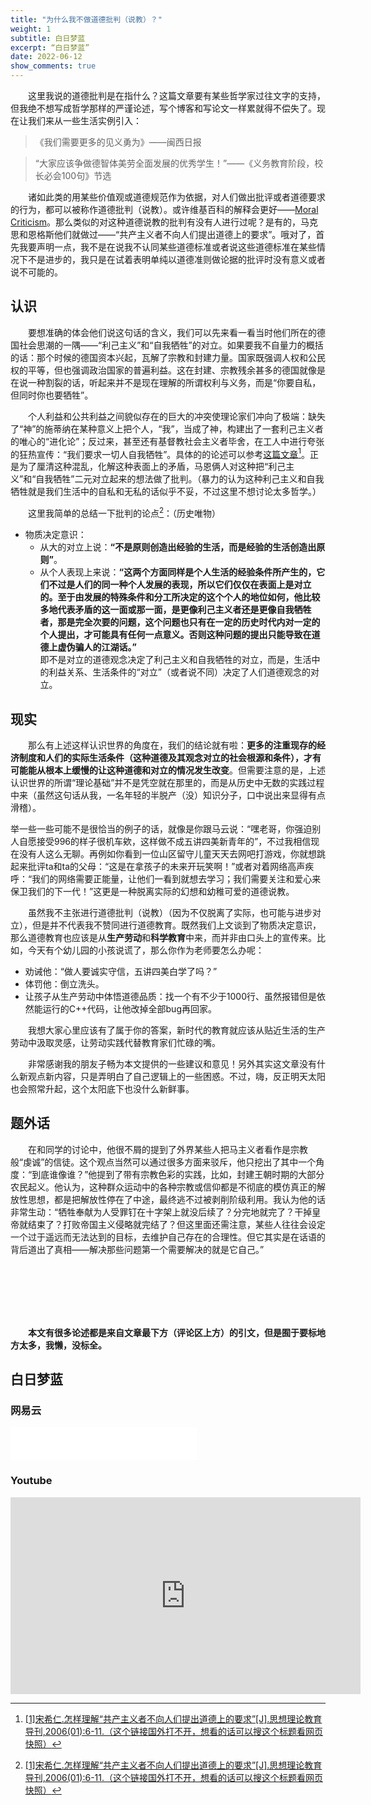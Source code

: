 ```yaml
---
title: "为什么我不做道德批判（说教）？"
weight: 1
subtitle: 白日梦蓝
excerpt: “白日梦蓝”
date: 2022-06-12
show_comments: true
---
```


&emsp;&emsp;这里我说的道德批判是在指什么？这篇文章要有某些哲学家过往文字的支持，但我绝不想写成哲学那样的严谨论述，写个博客和写论文一样累就得不偿失了。现在让我们来从一些生活实例引入：

>《我们需要更多的见义勇为》——闽西日报<!--
TODO ？是否合适
-->  

>“大家应该争做德智体美劳全面发展的优秀学生！”——《义务教育阶段，校长必会100句》节选 

&emsp;&emsp;诸如此类的用某些价值观或道德规范作为依据，对人们做出批评或者道德要求的行为，都可以被称作道德批判（说教）。或许维基百科的解释会更好——[Moral Criticism](https://www.wikiwand.com/en/Varieties_of_criticism#/Moral_criticism)。那么类似的对这种道德说教的批判有没有人进行过呢？是有的，马克思和恩格斯他们就做过——“共产主义者不向人们提出道德上的要求”。哦对了，首先我要声明一点，我不是在说我不认同某些道德标准或者说这些道德标准在某些情况下不是进步的，我只是在试着表明单纯以道德准则做论据的批评时没有意义或者说不可能的。  

## 认识

&emsp;&emsp;要想准确的体会他们说这句话的含义，我们可以先来看一看当时他们所在的德国社会思潮的一隅——“利己主义”和“自我牺牲”的对立。如果要我不自量力的概括的话：那个时候的德国资本兴起，瓦解了宗教和封建力量。国家既强调人权和公民权的平等，但也强调政治国家的普遍利益。这在封建、宗教残余甚多的德国就像是在说一种割裂的话，听起来并不是现在理解的所谓权利与义务，而是“你要自私，但同时你也要牺牲”。  

&emsp;&emsp;个人利益和公共利益之间貌似存在的巨大的冲突使理论家们冲向了极端：缺失了“神”的施蒂纳在某种意义上把个人，“我”，当成了神，构建出了一套利己主义者的唯心的“进化论”；反过来，甚至还有基督教社会主义者毕舍，在工人中进行夸张的狂热宣传：“我们要求一切人自我牺牲”。具体的的论述可以参考[这篇文章](http://lib.cufe.edu.cn/upload_files/other/4_20140520035648_%E6%80%8E%E6%A0%B7%E7%90%86%E8%A7%A3_%E5%85%B1%E4%BA%A7%E4%B8%BB%E4%B9%89%E8%80%85%E4%B8%8D%E5%90%91%E4%BA%BA%E4%BB%AC%E6%8F%90%E5%87%BA%E9%81%93%E5%BE%B7%E4%B8%8A%E7%9A%84%E8%A6%81%E6%B1%82_%E5%AE%8B%E5%B8%8C%E4%BB%81.pdf)[^1]。正是为了厘清这种混乱，化解这种表面上的矛盾，马恩俩人对这种把“利己主义”和“自我牺牲”二元对立起来的想法做了批判。（暴力的认为这种利己主义和自我牺牲就是我们生活中的自私和无私的话似乎不妥，不过这里不想讨论太多哲学。）

&emsp;&emsp;这里我简单的总结一下批判的论点[^1]：（历史唯物） 
- 物质决定意识： 
  - 从大的对立上说：**“不是原则创造出经验的生活，而是经验的生活创造出原则”**。
  - 从个人表现上来说：**“这两个方面同样是个人生活的经验条件所产生的，它们不过是人们的同一种个人发展的表现，所以它们仅仅在表面上是对立的。至于由发展的特殊条件和分工所决定的这个个人的地位如何，他比较多地代表矛盾的这一面或那一面，是更像利己主义者还是更像自我牺牲者，那是完全次要的问题，这个问题也只有在一定的历史时代内对一定的个人提出，才可能具有任何一点意义。否则这种问题的提出只能导致在道德上虚伪骗人的江湖话。”**  
  即不是对立的道德观念决定了利己主义和自我牺牲的对立，而是，生活中的利益关系、生活条件的“对立”（或者说不同）决定了人们道德观念的对立。  



## 现实

&emsp;&emsp;那么有上述这样认识世界的角度在，我们的结论就有啦：**更多的注重现存的经济制度和人们的实际生活条件（这种道德及其观念对立的社会根源和条件），才有可能能从根本上缓慢的让这种道德和对立的情况发生改变**。但需要注意的是，上述认识世界的所谓“理论基础”并不是凭空就在那里的，而是从历史中无数的实践过程中来（虽然这句话从我，一名年轻的半脱产（没）知识分子，口中说出来显得有点滑稽）。  

举一些一些可能不是很恰当的例子的话，就像是你跟马云说：“嘿老哥，你强迫别人自愿接受996的样子很机车欸，这样做不成五讲四美新青年的”，不过我相信现在没有人这么无聊。再例如你看到一位山区留守儿童天天去网吧打游戏，你就想跳起来批评ta和ta的父母：“这是在拿孩子的未来开玩笑啊！”或者对着网络高声疾呼：“我们的网络需要正能量，让他们一看到就想去学习；我们需要关注和爱心来保卫我们的下一代！”这更是一种脱离实际的幻想和幼稚可爱的道德说教。

&emsp;&emsp;虽然我不主张进行道德批判（说教）（因为不仅脱离了实际，也可能与进步对立），但是并不代表我不赞同进行道德教育。既然我们上文谈到了物质决定意识，那么道德教育也应该是从**生产劳动**和**科学教育**中来，而并非由口头上的宣传来。比如，今天有个幼儿园的小孩说谎了，那么你作为老师要怎么办呢：
- 劝诫他：“做人要诚实守信，五讲四美白学了吗？”
- 体罚他：倒立洗头。
- 让孩子从生产劳动中体悟道德品质：找一个有不少于1000行、虽然报错但是依然能运行的C++代码，让他改掉全部bug再回家。  

&emsp;&emsp;我想大家心里应该有了属于你的答案，新时代的教育就应该从贴近生活的生产劳动中汲取灵感，让劳动实践代替教育家们忙碌的嘴。

&emsp;&emsp;非常感谢我的朋友子畅为本文提供的一些建议和意见！另外其实这文章没有什么新观点新内容，只是弄明白了自己逻辑上的一些困惑。不过，嗨，反正明天太阳也会照常升起，这个太阳底下也没什么新鲜事。


## 题外话

&emsp;&emsp;在和同学的讨论中，他很不屑的提到了外界某些人把马主义者看作是宗教般“虔诚”的信徒。这个观点当然可以通过很多方面来驳斥，他只挖出了其中一个角度：“到底谁像谁？”他提到了带有宗教色彩的实践，比如，封建王朝时期的大部分农民起义。他认为，这种群众运动中的各种宗教或信仰都是不彻底的模仿真正的解放性思想，都是把解放性停在了中途，最终逃不过被剥削阶级利用。我认为他的话非常生动：“牺牲奉献为人受罪钉在十字架上就没后续了？分完地就完了？干掉皇帝就结束了？打败帝国主义侵略就完结了？但这里面还需注意，某些人往往会设定一个过于遥远而无法达到的目标，去维护自己存在的合理性。但它其实是在话语的背后道出了真相——解决那些问题第一个需要解决的就是它自己。”



</br>
</br>
</br>
</br>
</br>

&emsp;&emsp;**本文有很多论述都是来自文章最下方（评论区上方）的引文，但是囿于要标地方太多，我懒，没标全。**










[^1]:[[1]宋希仁.怎样理解“共产主义者不向人们提出道德上的要求”[J].思想理论教育导刊,2006(01):6-11.（这个链接国外打不开，想看的话可以搜这个标题看网页快照）](http://lib.cufe.edu.cn/upload_files/other/4_20140520035648_%E6%80%8E%E6%A0%B7%E7%90%86%E8%A7%A3_%E5%85%B1%E4%BA%A7%E4%B8%BB%E4%B9%89%E8%80%85%E4%B8%8D%E5%90%91%E4%BA%BA%E4%BB%AC%E6%8F%90%E5%87%BA%E9%81%93%E5%BE%B7%E4%B8%8A%E7%9A%84%E8%A6%81%E6%B1%82_%E5%AE%8B%E5%B8%8C%E4%BB%81.pdf)

## 白日梦蓝
### 网易云
<iframe frameborder="no" border="0" marginwidth="0" marginheight="0" width=298 height=52 src="//music.163.com/outchain/player?type=2&id=348097&auto=0&height=32"></iframe>  

### Youtube
<iframe width="560" height="315" src="https://www.youtube-nocookie.com/embed/qK-FV51CKR4" title="YouTube video player" frameborder="0" allow="accelerometer; autoplay; clipboard-write; encrypted-media; gyroscope; picture-in-picture" allowfullscreen></iframe>


